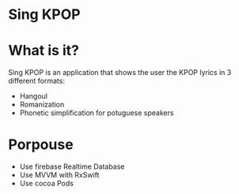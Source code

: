 # Sing KPOP

# What is it?

Sing KPOP is an application that shows the user the KPOP lyrics in 3 different formats: 
 * Hangoul
 * Romanization
 * Phonetic simplification for potuguese speakers
 
 
# Porpouse
* Use firebase Realtime Database
* Use MVVM with RxSwift
* Use cocoa Pods
 
